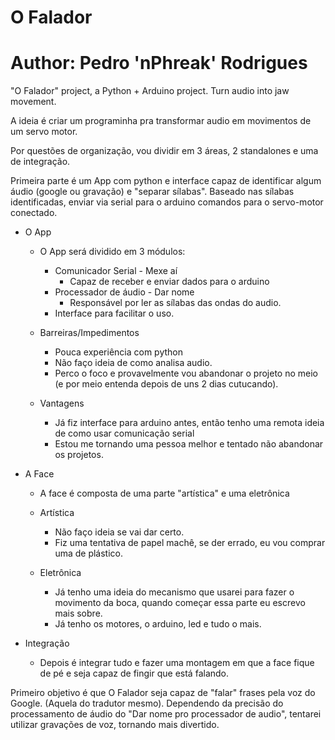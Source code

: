 # O Falador
# Author: Pedro 'nPhreak' Rodrigues

"O Falador" project, a Python + Arduino project. Turn audio into jaw movement.

A ideia é criar um programinha pra transformar audio em movimentos de um servo motor.

Por questões de organização, vou dividir em 3 áreas, 2 standalones e uma de integração.

Primeira parte é um App com python e interface capaz de identificar algum áudio (google ou gravação) e "separar sílabas".
Baseado nas sílabas identificadas, enviar via serial para o arduino comandos para o servo-motor conectado.
    
- O App
    - O App será dividido em 3 módulos:
        - Comunicador Serial - Mexe aí
            - Capaz de receber e enviar dados para o arduino
        - Processador de áudio - Dar nome
            - Responsável por ler as sílabas das ondas do audio.
        - Interface para facilitar o uso.

    - Barreiras/Impedimentos
        - Pouca experiência com python
        - Não faço ideia de como analisa audio.
        - Perco o foco e provavelmente vou abandonar o projeto no meio (e por meio entenda depois de uns 2 dias cutucando).

    - Vantagens
        - Já fiz interface para arduino antes, então tenho uma remota ideia de como usar comunicação serial
        - Estou me tornando uma pessoa melhor e tentado não abandonar os projetos.


- A Face
    - A face é composta de uma parte "artística" e uma eletrônica

    - Artística
        - Não faço ideia se vai dar certo.
        - Fiz uma tentativa de papel machê, se der errado, eu vou comprar uma de plástico. 
    
    - Eletrônica
        - Já tenho uma ideia do mecanismo que usarei para fazer o movimento da boca, quando começar essa parte eu escrevo mais sobre.
        - Já tenho os motores, o arduino, led e tudo o mais.

- Integração
    - Depois é integrar tudo e fazer uma montagem em que a face fique de pé e seja capaz de fingir que está falando.


Primeiro objetivo é que O Falador seja capaz de "falar" frases pela voz do Google. (Aquela do tradutor mesmo).
Dependendo da precisão do processamento de áudio do "Dar nome pro processador de audio", tentarei utilizar gravações de voz, tornando mais divertido.